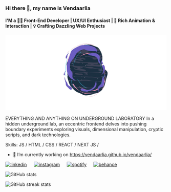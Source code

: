 ### Hi there 👋, my name is Vendaarlia
#### I'M a 👨‍💻 Front-End Developer | UX/UI Enthusiast | 💫 Rich Animation & Interaction   | 💡 Crafting Dazzling Web Projects
![I'M a 👨‍💻 Front-End Developer | UX/UI Enthusiast | 💫 Rich Animation & Interaction   | 💡 Crafting Dazzling Web Projects](https://github.com/Vendaarlia/vendaarlia/blob/main/img/portal%20anim.gif)

EVERYTHING AND ANYTHING ON UNDERGROUND LABORATORY
In a hidden underground lab, an eccentric frontend delves into pushing
boundary experiments exploring visuals, dimensional manipulation,
cryptic scripts, and dark technologies.

Skills: JS / HTML / CSS / REACT / NEXT JS /

- 🔭 I’m currently working on https://vendaarlia.github.io/vendaarlia/ 


[<img src='https://cdn.jsdelivr.net/npm/simple-icons@3.0.1/icons/linkedin.svg' alt='linkedin' height='20'>](https://www.linkedin.com/in/venda-arliariantama-276b19150/) &emsp; [<img src='https://cdn.jsdelivr.net/npm/simple-icons@3.0.1/icons/instagram.svg' alt='instagram' height='20'>](https://www.instagram.com/VENDAARLIA999/) &emsp; [<img src='https://cdn.jsdelivr.net/npm/simple-icons@3.0.1/icons/spotify.svg' alt='spotify' height='20'>](https://open.spotify.com/playlist/7Jc8tFMPvGx7L9PwGeTITm?si=07eaa533ac014eb1) &emsp; [<img src='https://cdn.jsdelivr.net/npm/simple-icons@3.0.1/icons/behance.svg' alt='behance' height='20'>](https://www.behance.net/vendaarlia) 

![GitHub stats](https://github-readme-stats.vercel.app/api?username=vendaarlia&show_icons=true)  

![GitHub streak stats](https://streak-stats.demolab.com/?user=vendaarlia)  

